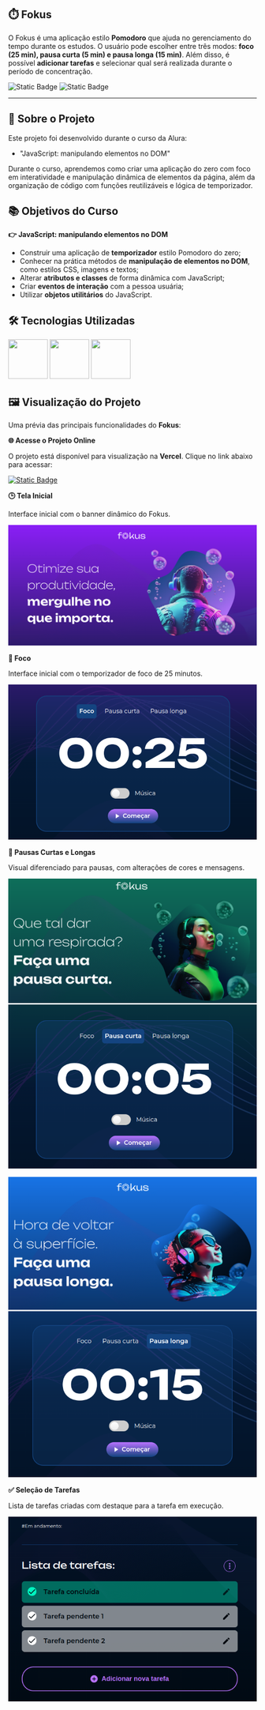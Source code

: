 ## ⏱️ Fokus

O Fokus é uma aplicação estilo **Pomodoro** que ajuda no gerenciamento do tempo durante os estudos. O usuário pode escolher entre três modos: **foco (25 min), pausa curta (5 min) e pausa longa (15 min)**. Além disso, é possível **adicionar tarefas** e selecionar qual será realizada durante o período de concentração.

![Static Badge](https://img.shields.io/badge/Conclu%C3%ADdo-label?style=for-the-badge&label=Status) ![Static Badge](https://img.shields.io/badge/Alura-label?style=for-the-badge&label=Curso&color=%23000080)

<hr>

## 🚀 Sobre o Projeto

Este projeto foi desenvolvido durante o curso da Alura:

* "JavaScript: manipulando elementos no DOM"

Durante o curso, aprendemos como criar uma aplicação do zero com foco em interatividade e manipulação dinâmica de elementos da página, além da organização de código com funções reutilizáveis e lógica de temporizador.

## 📚 Objetivos do Curso

**👉 JavaScript: manipulando elementos no DOM**

* Construir uma aplicação de **temporizador** estilo Pomodoro do zero;
* Conhecer na prática métodos de **manipulação de elementos no DOM**, como estilos CSS, imagens e textos;
* Alterar **atributos e classes** de forma dinâmica com JavaScript;
* Criar **eventos de interação** com a pessoa usuária;
* Utilizar **objetos utilitários** do JavaScript.

## 🛠️ Tecnologias Utilizadas

<img src="https://cdn.jsdelivr.net/gh/devicons/devicon@latest/icons/html5/html5-original-wordmark.svg" width="80" height="80"/>                <img src="https://cdn.jsdelivr.net/gh/devicons/devicon@latest/icons/css3/css3-original-wordmark.svg" width="80" height="80"/>                <img src="https://cdn.jsdelivr.net/gh/devicons/devicon@latest/icons/javascript/javascript-original.svg" width="80" height="80"/>

## 🖼️ Visualização do Projeto

Uma prévia das principais funcionalidades do **Fokus**:

**🌐 Acesse o Projeto Online**

O projeto está disponível para visualização na **Vercel**. Clique no link abaixo para acessar:

<a href="https://fokus-pomodoro-tau.vercel.app" target="_blank">![Static Badge](https://img.shields.io/badge/Vercel-project?style=for-the-badge&color=A91079)</a>

**🕒 Tela Inicial**

Interface inicial com o banner dinâmico do Fokus.

![Página Inicial](imagens/fokus-home.png)

**🍅 Foco**

Interface inicial com o temporizador de foco de 25 minutos.

![Foco](imagens/fokus-foco.png)

**🌿 Pausas Curtas e Longas**

Visual diferenciado para pausas, com alterações de cores e mensagens.

![Pausas Curtas - Banner](imagens/banner-curta.png)
![Pausas Curtas](imagens/fokus-pausa-curta.png)

![Pausas Longas - Banner](imagens/fokus-banner-longa.png)
![Pausas Longas](imagens/fokus-pausa-longa.png)


**✅ Seleção de Tarefas**

Lista de tarefas criadas com destaque para a tarefa em execução.

![Seleção de Tarefas](imagens/fokus-tarefas.png)


